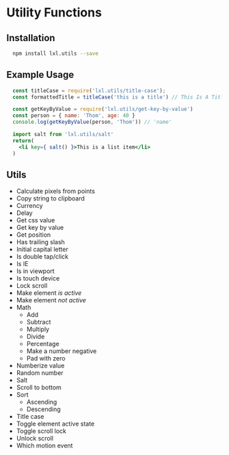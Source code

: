 # Utility Functions

## Installation
```bash
  npm install lxl.utils --save
```

## Example Usage

```js
  const titleCase = require('lxl.utils/title-case');
  const formattedTitle = titleCase('this is a title') // This Is A Title
```

```js
  const getKeyByValue = require('lxl.utils/get-key-by-value')
  const person = { name: 'Thom', age: 40 }
  console.log(getKeyByValue(person, 'Thom')) // 'name'
```

```jsx
  import salt from 'lxl.utils/salt'
  return(
    <li key={ salt() }>This is a list item</li>
  )
```

## Utils

- Calculate pixels from points
- Copy string to clipboard
- Currency
- Delay
- Get css value
- Get key by value
- Get position
- Has trailing slash
- Initial capital letter
- Is double tap/click
- Is IE
- Is in viewport
- Is touch device
- Lock scroll
- Make element _is active_
- Make element _not active_
- Math
  - Add
  - Subtract
  - Multiply
  - Divide
  - Percentage
  - Make a number negative
  - Pad with zero
- Numberize value
- Random number
- Salt
- Scroll to bottom
- Sort
  - Ascending
  - Descending
- Title case
- Toggle element active state
- Toggle scroll lock
- Unlock scroll
- Which motion event